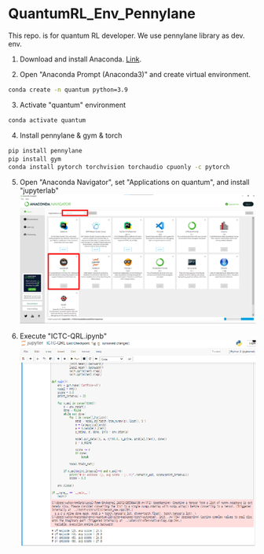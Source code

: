 # QuantumRL_Env_Pennylane
This repo. is for quantum RL developer. We use pennylane library as dev. env.

1. Download and install Anaconda. [Link](https://www.anaconda.com/products/individual).


2. Open "Anaconda Prompt (Anaconda3)" and create virtual environment. 


```bash 
conda create -n quantum python=3.9 
```
  
  
3. Activate "quantum" environment
  
  
```bash 
conda activate quantum 
```
  
  
4. Install pennylane & gym & torch 
  
```bash 
pip install pennylane 
pip install gym
conda install pytorch torchvision torchaudio cpuonly -c pytorch
```
  
5. Open "Anaconda Navigator", set "Applications on quantum", and install "jupyterlab"
![](./fig1.png) 

6. Execute "ICTC-QRL.ipynb"
![](./fig2.png)

